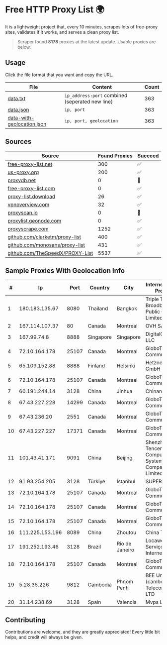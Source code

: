 
# Free HTTP Proxy List 🌍

It is a lightweight project that, every 10 minutes, scrapes lots of free-proxy sites, validates if it works, and serves a clean proxy list.


> Scraper found **8178** proxies at the latest update. Usable proxies are below.

## Usage

Click the file format that you want and copy the URL.


|File|Content|Count|
|----|-------|-----|
|[data.txt](https://raw.githubusercontent.com/themiralay/Proxy-List-World/master/data.txt)|`ip_address:port` combined (seperated new line)|363|
|[data.json](https://raw.githubusercontent.com/themiralay/Proxy-List-World/master/data.json)|`ip, port`|363|
|[data-with-geolocation.json](https://raw.githubusercontent.com/themiralay/Proxy-List-World/master/data-with-geolocation.json)|`ip, port, geolocation`|363|

## Sources

|Source|Found Proxies|Succeed|
|------|-------------|-------|
|[free-proxy-list.net](https://free-proxy-list.net)|300|✅|
|[us-proxy.org](https://www.us-proxy.org)|200|✅|
|[proxydb.net](http://proxydb.net)|0|🚫|
|[free-proxy-list.com](https://free-proxy-list.com/?page=&port=&type%5B%5D=http&type%5B%5D=https&up_time=0&search=Search)|0|✅|
|[proxy-list.download](https://www.proxy-list.download/HTTP)|26|✅|
|[vpnoverview.com](https://vpnoverview.com/privacy/anonymous-browsing/free-proxy-servers)|32|✅|
|[proxyscan.io](https://www.proxyscan.io)|0|🚫|
|[proxylist.geonode.com](https://proxylist.geonode.com/api/proxy-list?limit=300&page=1&sort_by=lastChecked&sort_type=desc&protocols=http,https)|0|✅|
|[proxyscrape.com](https://api.proxyscrape.com/v2/?request=displayproxies&protocol=http&timeout=10000&country=all&ssl=all&anonymity=all)|1252|✅|
|[github.com/clarketm/proxy-list](https://raw.githubusercontent.com/clarketm/proxy-list/master/proxy-list-raw.txt)|400|✅|
|[github.com/monosans/proxy-list](https://raw.githubusercontent.com/monosans/proxy-list/main/proxies/http.txt)|431|✅|
|[github.com/TheSpeedX/PROXY-List](https://raw.githubusercontent.com/TheSpeedX/PROXY-List/master/http.txt)|5537|✅|


## Sample Proxies With Geolocation Info

|#|Ip|Port|Country|City|Internet Service Provider|
|-|--|----|-------|----|-------------------------|
|1|180.183.135.67|8080|Thailand|Bangkok|Triple T Broadband Public Company Limited|
|2|167.114.107.37|80|Canada|Montreal|OVH SAS|
|3|167.99.74.8|8888|Singapore|Singapore|DigitalOcean, LLC|
|4|72.10.164.178|25107|Canada|Montreal|GloboTech Communications|
|5|65.109.152.88|8888|Finland|Helsinki|Hetzner Online GmbH|
|6|72.10.164.178|25107|Canada|Montreal|GloboTech Communications|
|7|60.191.244.14|3128|China|Jinhua|Chinanet|
|8|67.43.227.228|14299|Canada|Montreal|GloboTech Communications|
|9|67.43.236.20|2551|Canada|Montreal|GloboTech Communications|
|10|67.43.227.227|17371|Canada|Montreal|GloboTech Communications|
|11|101.43.41.171|9091|China|Beijing|Shenzhen Tencent Computer Systems Company Limited|
|12|91.93.254.205|3128|Türkiye|Istanbul|SUPERONLINE|
|13|72.10.164.178|25107|Canada|Montreal|GloboTech Communications|
|14|72.10.164.178|25107|Canada|Montreal|GloboTech Communications|
|15|72.10.164.178|25107|Canada|Montreal|GloboTech Communications|
|16|111.225.153.196|8089|China|Zhoutou|China Telecom|
|17|191.252.193.46|3128|Brazil|Rio de Janeiro|Locaweb Serviços de Internet S/A|
|18|72.10.164.178|25107|Canada|Montreal|GloboTech Communications|
|19|5.28.35.226|9812|Cambodia|Phnom Penh|BEE Union (cambodia) Telecom Co., LTD|
|20|31.14.238.69|3128|Spain|Valencia|Mvps LTD|



## Contributing

Contributions are welcome, and they are greatly appreciated! Every
little bit helps, and credit will always be given.


